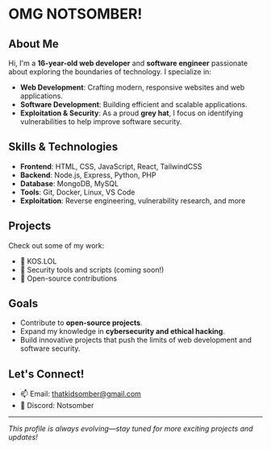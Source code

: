 # OMG NOTSOMBER!

## About Me
Hi, I'm a **16-year-old web developer** and **software engineer** passionate about exploring the boundaries of technology. I specialize in:  
- **Web Development**: Crafting modern, responsive websites and web applications.  
- **Software Development**: Building efficient and scalable applications.  
- **Exploitation & Security**: As a proud **grey hat**, I focus on identifying vulnerabilities to help improve software security.

## Skills & Technologies
- **Frontend**: HTML, CSS, JavaScript, React, TailwindCSS  
- **Backend**: Node.js, Express, Python, PHP  
- **Database**: MongoDB, MySQL  
- **Tools**: Git, Docker, Linux, VS Code  
- **Exploitation**: Reverse engineering, vulnerability research, and more  

## Projects
Check out some of my work:
- 🔗 KOS.LOL
- 🔧 Security tools and scripts (coming soon!)  
- 🌟 Open-source contributions  

## Goals
- Contribute to **open-source projects**.  
- Expand my knowledge in **cybersecurity and ethical hacking**.  
- Build innovative projects that push the limits of web development and software security.

## Let's Connect!
- 📫 Email: thatkidsomber@gmail.com
- 💬 Discord: Notsomber

---

_This profile is always evolving—stay tuned for more exciting projects and updates!_
